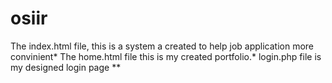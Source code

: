 # osiir

The index.html file, this is a system a created to help job application more convinient*
The home.html file this is my created portfolio.*
login.php file is my designed login page **

